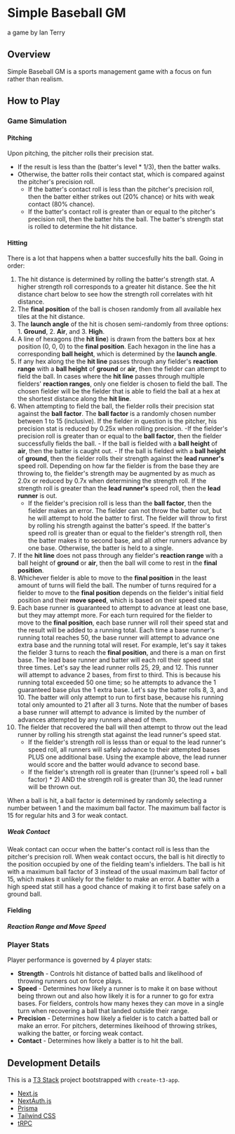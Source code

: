 # Simple Baseball GM

a game by Ian Terry

## Overview

Simple Baseball GM is a sports management game with a focus on fun rather than realism.

## How to Play

### Game Simulation

#### Pitching 

Upon pitching, the pitcher rolls their precision stat. 
- If the result is less than the (batter's level * 1/3), then the batter walks. 
- Otherwise, the batter rolls their contact stat, which is compared against the pitcher's precision roll. 
    - If the batter's contact roll is less than the pitcher's precision roll, then the batter either strikes out (20% chance) or hits with weak contact (80% chance). 
    - If the batter's contact roll is greater than or equal to the pitcher's precision roll, then the batter hits the ball. The batter's strength stat is rolled to determine the hit distance.

#### Hitting

There is a lot that happens when a batter succesfully hits the ball. Going in order:
1. The hit distance is determined by rolling the batter's strength stat. A higher strength roll corresponds to a greater hit distance. See the hit distance chart below to see how the strength roll correlates with hit distance.
2. The **final position** of the ball is chosen randomly from all available hex tiles at the hit distance.
3. The **launch angle** of the hit is chosen semi-randomly from three options: 1. **Ground**, 2. **Air**, and 3. **High**.
4. A line of hexagons (the **hit line**) is drawn from the batters box at hex position (0, 0, 0) to the **final position**. Each hexagon in the line has a corresponding **ball height**, which is determined by the **launch angle**.
5. If any hex along the the **hit line** passes through any fielder's **reaction range** with a **ball height** of **ground** or **air**, then the fielder can attempt to field the ball. In cases where the **hit line** passes through multiple fielders' **reaction ranges**, only one fielder is chosen to field the ball. The chosen fielder will be the fielder that is able to field the ball at a hex at the shortest distance along the **hit line**.
6. When attempting to field the ball, the fielder rolls their precision stat against the **ball factor**. The **ball factor** is a randomly chosen number between 1 to 15 (inclusive). If the fielder in question is the pitcher, his precision stat is reduced by 0.25x when rolling precision.
    -If the fielder's precision roll is greater than or equal to the **ball factor**, then the fielder successfully fields the ball.
        - If the ball is fielded with a **ball height** of **air**, then the batter is caught out.
        - If the ball is fielded with a **ball height** of **ground**, then the fielder rolls their strength against the **lead runner's** speed roll. Depending on how far the fielder is from the base they are throwing to, the fielder's strength may be augmented by as much as 2.0x or reduced by 0.7x when determining the strength roll. If the strength roll is greater than the **lead runner's** speed roll, then the **lead runner** is out.
    - If the fielder's precision roll is less than the **ball factor**, then the fielder makes an error. The fielder can not throw the batter out, but he will attempt to hold the batter to first. The fielder will throw to first by rolling his strength against the batter's speed. If the batter's speed roll is greater than or equal to the fielder's strength roll, then the batter makes it to second base, and all other runners advance by one base. Otherwise, the batter is held to a single.
7. If the **hit line** does not pass through any fielder's **reaction range** with a ball height of **ground** or **air**, then the ball will come to rest in the **final position**.
8. Whichever fielder is able to move to the **final position** in the least amount of turns will field the ball. The number of turns required for a fielder to move to the **final position** depends on the fielder's initial field position and their **move speed**, which is based on their speed stat. 
9. Each base runner is guaranteed to attempt to advance at least one base, but they may attempt more. For each turn required for the fielder to move to the **final position**, each base runner will roll their speed stat and the result will be added to a running total. Each time a base runner's running total reaches 50, the base runner will attempt to advance one extra base and the running total will reset. For example, let's say it takes the fielder 3 turns to reach the **final position**, and there is a man on first base. The lead base runner and batter will each roll their speed stat three times. Let's say the lead runner rolls 25, 29, and 12. This runner will attempt to advance 2 bases, from first to third. This is because his running total exceeded 50 one time; so he attempts to advance the 1 guaranteed base plus the 1 extra base. Let's say the batter rolls 8, 3, and 10. The batter will only attempt to run to first base, because his running total only amounted to 21 after all 3 turns. Note that the number of bases a base runner will attempt to advance is limited by the number of advances attempted by any runners ahead of them.
10. The fielder that recovered the ball will then attempt to throw out the lead runner by rolling his strength stat against the lead runner's speed stat. 
    - If the fielder's strength roll is lesss than or equal to the lead runner's speed roll, all runners will safely advance to their attempted bases PLUS one additional base. Using the example above, the lead runner would score and the batter would advance to second base.
    - If the fielder's strength roll is greater than ((runner's speed roll + ball factor) * 2) AND the strength roll is greater than 30, the lead runner will be thrown out.

When a ball is hit, a ball factor is determined by randomly selecting a number between 1 and the maximum ball factor. The maximum ball factor is 15 for regular hits and 3 for weak contact.

##### Weak Contact

Weak contact can occur when the batter's contact roll is less than the pitcher's precision roll. When weak contact occurs, the ball is hit directly to the position occupied by one of the fielding team's infielders. The ball is hit with a maximum ball factor of 3 instead of the usual maximum ball factor of 15, which makes it unlikely for the fielder to make an error. A batter with a high speed stat still has a good chance of making it to first base safely on a ground ball.

#### Fielding

##### Reaction Range and Move Speed

### Player Stats

Player performance is governed by 4 player stats:

- **Strength** - Controls hit distance of batted balls and likelihood of throwing runners out on force plays.
- **Speed** - Determines how likely a runner is to make it on base without being thrown out and also how likely it is for a runner to go for extra bases. For fielders, controls how many hexes they can move in a single turn when recovering a ball that landed outside their range.
- **Precision** - Determines how likely a fielder is to catch a batted ball or make an error. For pitchers, determines likeihood of throwing strikes, walking the batter, or forcing weak contact.
- **Contact** - Determines how likely a batter is to hit the ball.



## Development Details

This is a [T3 Stack](https://create.t3.gg/) project bootstrapped with `create-t3-app`. 

- [Next.js](https://nextjs.org)
- [NextAuth.js](https://next-auth.js.org)
- [Prisma](https://prisma.io)
- [Tailwind CSS](https://tailwindcss.com)
- [tRPC](https://trpc.io)

